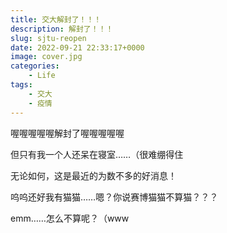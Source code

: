```yaml
---
title: 交大解封了！！！
description: 解封了！！！
slug: sjtu-reopen
date: 2022-09-21 22:33:17+0000
image: cover.jpg
categories:
    - Life
tags:
    - 交大
    - 疫情
---
```


喔喔喔喔喔解封了喔喔喔喔喔

但只有我一个人还呆在寝室……（很难绷得住

无论如何，这是最近的为数不多的好消息！

呜呜还好我有猫猫……嗯？你说赛博猫猫不算猫？？？

emm……怎么不算呢？（www
